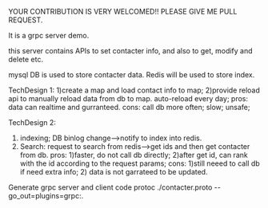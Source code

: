 YOUR CONTRIBUTION IS VERY WELCOMED!!
PLEASE GIVE ME PULL REQUEST.

It is a grpc server demo.

this server contains APIs to set contacter info, and also to get, modify and delete etc.

mysql DB is used to store contacter data.
Redis will be used to store index.

TechDesign 1:
1)create a map and load contact info to map;
2)provide reload api to manually reload data from db to map. auto-reload every day;
pros: data can realtime and gurranteed.
cons: call db more often; slow; unsafe;

TechDesign 2: 
1) indexing; DB binlog change-->notify to index into redis. 
2) Search: request to search from redis-->get ids and then get contacter from db. 
pros: 1)faster, do not call db directly; 2)after get id, can rank with the id according to the request params; 
cons: 1)still neeed to call db if need extra info; 2) data is not garrateed to be updated.


Generate grpc server and client code 
protoc ./contacter.proto --go_out=plugins=grpc:.